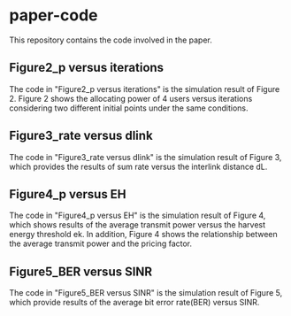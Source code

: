 # paper-code
This repository contains the code involved in the paper.
## Figure2_p versus iterations
The code in "Figure2_p versus iterations" is the simulation result of Figure 2.  Figure 2 shows the allocating power of 4 users versus iterations considering two different initial points under the same conditions.
## Figure3_rate versus dlink
The code in "Figure3_rate versus dlink" is the simulation result of Figure 3, which provides the results of sum rate versus the interlink distance dL. 
## Figure4_p versus EH
The code in "Figure4_p versus EH" is the simulation result of Figure 4, which shows results of the average transmit power versus the harvest energy threshold ek. In addition, Figure 4 shows the relationship between the average transmit power and the pricing factor. 
## Figure5_BER versus SINR
The code in "Figure5_BER versus SINR" is the simulation result of Figure 5, which provide results of the average bit error rate(BER) versus SINR.
